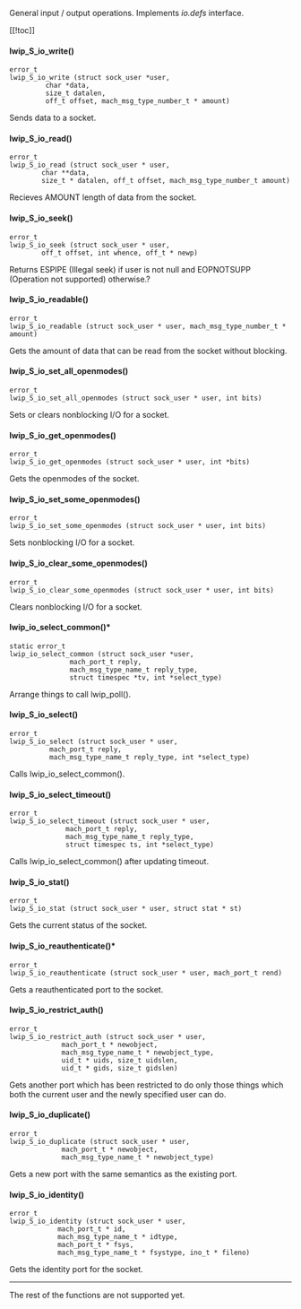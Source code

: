 General input / output operations. Implements *io.defs* interface.

[[!toc]]

#### lwip_S_io_write() ####

	error_t
	lwip_S_io_write (struct sock_user *user,
			 char *data,
			 size_t datalen,
			 off_t offset, mach_msg_type_number_t * amount)

Sends data to a socket.

#### lwip_S_io_read() ####

	error_t
	lwip_S_io_read (struct sock_user * user,
			char **data,
			size_t * datalen, off_t offset, mach_msg_type_number_t amount)

Recieves AMOUNT length of data from the socket.

#### lwip_S_io_seek() ####

	error_t
	lwip_S_io_seek (struct sock_user * user,
			off_t offset, int whence, off_t * newp)

Returns ESPIPE (Illegal seek) if user is not null and EOPNOTSUPP (Operation not supported) otherwise.?

#### lwip_S_io_readable() ####

	error_t
	lwip_S_io_readable (struct sock_user * user, mach_msg_type_number_t * amount)

Gets the amount of data that can be read from the socket without blocking.

#### lwip_S_io_set_all_openmodes() ####

	error_t
	lwip_S_io_set_all_openmodes (struct sock_user * user, int bits)

Sets or clears nonblocking I/O for a socket.

#### lwip_S_io_get_openmodes() ####

	error_t
	lwip_S_io_get_openmodes (struct sock_user * user, int *bits)

Gets the openmodes of the socket.

#### lwip_S_io_set_some_openmodes() ####

	error_t
	lwip_S_io_set_some_openmodes (struct sock_user * user, int bits)

Sets nonblocking I/O for a socket.

#### lwip_S_io_clear_some_openmodes() ####

	error_t
	lwip_S_io_clear_some_openmodes (struct sock_user * user, int bits)

Clears nonblocking I/O for a socket.

#### lwip_io_select_common()* ####

	static error_t
	lwip_io_select_common (struct sock_user *user,
			       mach_port_t reply,
			       mach_msg_type_name_t reply_type,
			       struct timespec *tv, int *select_type)

Arrange things to call lwip_poll().

#### lwip_S_io_select() ####

	error_t
	lwip_S_io_select (struct sock_user * user,
			  mach_port_t reply,
			  mach_msg_type_name_t reply_type, int *select_type)

Calls lwip_io_select_common().

#### lwip_S_io_select_timeout() ####

	error_t
	lwip_S_io_select_timeout (struct sock_user * user,
				  mach_port_t reply,
				  mach_msg_type_name_t reply_type,
				  struct timespec ts, int *select_type)

Calls lwip_io_select_common() after updating timeout.

#### lwip_S_io_stat() ####

	error_t
	lwip_S_io_stat (struct sock_user * user, struct stat * st)

Gets the current status of the socket.

#### lwip_S_io_reauthenticate()* ####

	error_t
	lwip_S_io_reauthenticate (struct sock_user * user, mach_port_t rend)

Gets a reauthenticated port to the socket.

#### lwip_S_io_restrict_auth() ####

	error_t
	lwip_S_io_restrict_auth (struct sock_user * user,
				 mach_port_t * newobject,
				 mach_msg_type_name_t * newobject_type,
				 uid_t * uids, size_t uidslen,
				 uid_t * gids, size_t gidslen)

Gets another port which has been restricted to do only those things which both the current user and the newly specified user can do.

#### lwip_S_io_duplicate() ####

	error_t
	lwip_S_io_duplicate (struct sock_user * user,
			     mach_port_t * newobject,
			     mach_msg_type_name_t * newobject_type)

Gets a new port with the same semantics as the existing port.

#### lwip_S_io_identity() ####

	error_t
	lwip_S_io_identity (struct sock_user * user,
			    mach_port_t * id,
			    mach_msg_type_name_t * idtype,
			    mach_port_t * fsys,
			    mach_msg_type_name_t * fsystype, ino_t * fileno)

Gets the identity port for the socket.

****
The rest of the functions are not supported yet.

	





	



	


